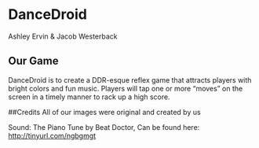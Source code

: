 # DanceDroid

Ashley Ervin & Jacob Westerback

## Our Game
DanceDroid is to create a DDR-esque reflex game that attracts players with bright colors and fun music. Players will tap one or more “moves” on the screen in a timely manner to rack up a high score.

##Credits
All of our images were original and created by us

Sound: The Piano Tune by Beat Doctor, Can be found here: http://tinyurl.com/ngbgmgt 

